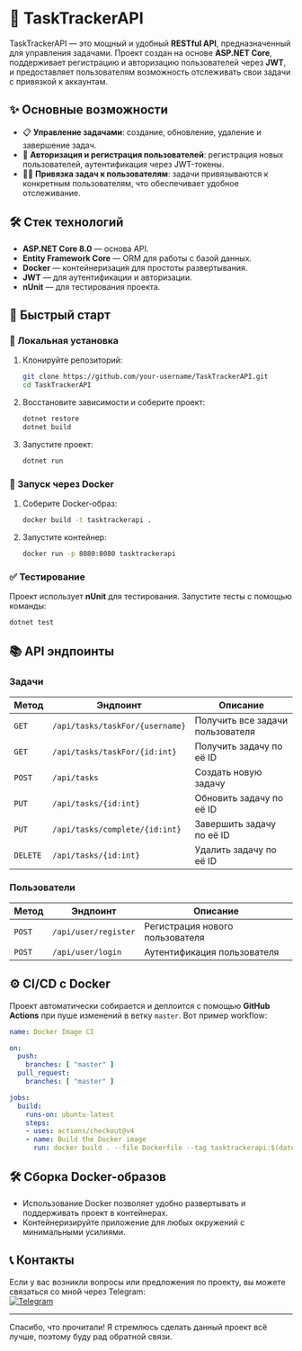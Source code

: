 # 🚀 TaskTrackerAPI

TaskTrackerAPI — это мощный и удобный **RESTful API**, предназначенный для управления задачами. Проект создан на основе **ASP.NET Core**, поддерживает регистрацию и авторизацию пользователей через **JWT**, и предоставляет пользователям возможность отслеживать свои задачи с привязкой к аккаунтам.

## ✨ Основные возможности

- 📋 **Управление задачами**: создание, обновление, удаление и завершение задач.
- 🔑 **Авторизация и регистрация пользователей**: регистрация новых пользователей, аутентификация через JWT-токены.
- 🧑‍💼 **Привязка задач к пользователям**: задачи привязываются к конкретным пользователям, что обеспечивает удобное отслеживание.

## 🛠️ Стек технологий

- **ASP.NET Core 8.0** — основа API.
- **Entity Framework Core** — ORM для работы с базой данных.
- **Docker** — контейнеризация для простоты развертывания.
- **JWT** — для аутентификации и авторизации.
- **nUnit** — для тестирования проекта.

## 🚀 Быстрый старт

### 🔧 Локальная установка

1. Клонируйте репозиторий:

    ```bash
    git clone https://github.com/your-username/TaskTrackerAPI.git
    cd TaskTrackerAPI
    ```

2. Восстановите зависимости и соберите проект:

    ```bash
    dotnet restore
    dotnet build
    ```

3. Запустите проект:

    ```bash
    dotnet run
    ```

### 🐳 Запуск через Docker

1. Соберите Docker-образ:

    ```bash
    docker build -t tasktrackerapi .
    ```

2. Запустите контейнер:

    ```bash
    docker run -p 8080:8080 tasktrackerapi
    ```

### ✅ Тестирование

Проект использует **nUnit** для тестирования. Запустите тесты с помощью команды:

```bash
dotnet test
```

## 📚 API эндпоинты

### Задачи

| Метод   | Эндпоинт                       | Описание                                |
|---------|---------------------------------|-----------------------------------------|
| `GET`   | `/api/tasks/taskFor/{username}` | Получить все задачи пользователя        |
| `GET`   | `/api/tasks/taskFor/{id:int}`   | Получить задачу по её ID                |
| `POST`  | `/api/tasks`                   | Создать новую задачу                    |
| `PUT`   | `/api/tasks/{id:int}`           | Обновить задачу по её ID                |
| `PUT`   | `/api/tasks/complete/{id:int}`  | Завершить задачу по её ID               |
| `DELETE`| `/api/tasks/{id:int}`           | Удалить задачу по её ID                 |

### Пользователи

| Метод   | Эндпоинт                 | Описание                                |
|---------|--------------------------|-----------------------------------------|
| `POST`  | `/api/user/register`      | Регистрация нового пользователя         |
| `POST`  | `/api/user/login`         | Аутентификация пользователя             |

## ⚙️ CI/CD с Docker

Проект автоматически собирается и деплоится с помощью **GitHub Actions** при пуше изменений в ветку `master`. Вот пример workflow:

```yaml
name: Docker Image CI

on:
  push:
    branches: [ "master" ]
  pull_request:
    branches: [ "master" ]

jobs:
  build:
    runs-on: ubuntu-latest
    steps:
    - uses: actions/checkout@v4
    - name: Build the Docker image
      run: docker build . --file Dockerfile --tag tasktrackerapi:$(date +%s)
```

## 🛠️ Сборка Docker-образов

- Использование Docker позволяет удобно развертывать и поддерживать проект в контейнерах.
- Контейнеризируйте приложение для любых окружений с минимальными усилиями.

## 📞 Контакты

Если у вас возникли вопросы или предложения по проекту, вы можете связаться со мной через Telegram:  
[![Telegram](https://img.shields.io/badge/Telegram-Contact-blue)](https://t.me/xsisd)

---

Спасибо, что прочитали! Я стремлюсь сделать данный проект всё лучше, поэтому буду рад обратной связи.
```

